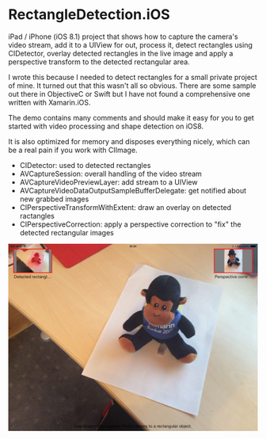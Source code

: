 RectangleDetection.iOS
======================

iPad / iPhone (iOS 8.1) project that shows how to capture the camera's video stream, add it to a UIView for out,
process it, detect rectangles using CIDetector, overlay detected rectangles in the live image and apply
a perspective transform to the detected rectangular area.

I wrote this because I needed to detect rectangles for a small private project of mine. It turned out that
this wasn't all so obvious. There are some sample out there in ObjectiveC or Swift but I have not found a comprehensive
one written with Xamarin.iOS.

The demo contains many comments and should make it easy for you to get started with video processing and
shape detection on iOS8.

It is also optimized for memory and disposes everything nicely, which can be a real pain if you work with CIImage.

* CIDetector: used to detected rectangles
* AVCaptureSession: overall handling of the video stream
* AVCaptureVideoPreviewLayer: add stream to a UIView
* AVCaptureVideoDataOutputSampleBufferDelegate: get notified about new grabbed images
* CIPerspectiveTransformWithExtent: draw an overlay on detected ractangles
* CIPerspectiveCorrection: apply a perspective correction to "fix" the detected rectangular images

![Screenshot](screenshot.jpg "Screenshot")
